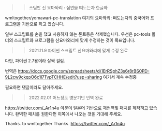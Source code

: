 >> 스팀판 신 요마와리 : 심연을 떠도는자 한글화

wmltogether/yomawari-pc-translation 여기의 요마와리: 떠도는자의 중국어화 프로그램을 기반으로 하고 있습니다.

일부 스크립트를 손을 댔고 사용하지 않는 폰트등은 삭제했습니다.
우선은 pc-tools 폴더의 스크립트와 프로그램을 신요마와리에 맞게 수정하는 것이 목표입니다.

>>2021.11.9 파이썬 스크립트 신요마와리에 맞게 수정 완료

다만, 파이썬 2.7용이라 살짝 걸림.

번역은
https://docs.google.com/spreadsheets/d/1ErRSphZ3s6r8rBS0PD-9L2cw9ckqpO6c1l7TvpTCHHE/edit?usp=sharing
여기서 계속 수정중

필요하면 댓글이라도 달아주세요.

>> 2022.02.01 어느정도 영문기반 번역 완료

https://twitter.com/_Ar1n4u 이분이 일본어 기반으로 재번역및 패치를 제작하고 있습니다. 완벽한 패치를 원한다면 이쪽에서 나오는 것을 기대해 주세요.

Thanks. to wmltogether
Thanks. https://twitter.com/_Ar1n4u
